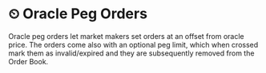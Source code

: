 # ⏲ Oracle Peg Orders

Oracle peg orders let market makers set orders at an offset from oracle price. The orders come also with an optional peg limit, which when crossed mark them as invalid/expired and they are subsequently removed from the Order Book.
